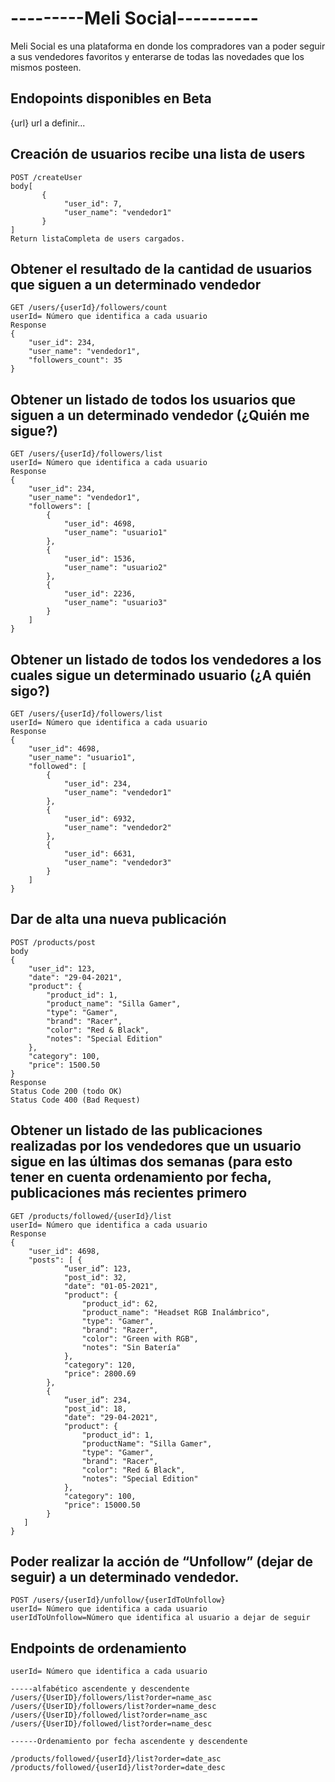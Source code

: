 # ---------Meli Social----------

Meli Social es una plataforma en donde los compradores van a poder seguir a sus vendedores favoritos y enterarse de todas las novedades que los mismos posteen.

## Endopoints disponibles en Beta 
{url} url a definir...


## Creación de usuarios recibe una lista de users
```
POST /createUser
body[
       {
            "user_id": 7,
            "user_name": "vendedor1"
       }      
]
Return listaCompleta de users cargados.
```
## Obtener el resultado de la cantidad de usuarios que siguen a un determinado vendedor
```
GET /users/{userId}/followers/count
userId= Número que identifica a cada usuario
Response
{
    "user_id": 234,
    "user_name": "vendedor1",
    "followers_count": 35
}
```
## Obtener un listado de todos los usuarios que siguen a un determinado vendedor (¿Quién me sigue?)
```
GET /users/{userId}/followers/list
userId= Número que identifica a cada usuario
Response
{
    "user_id": 234,
    "user_name": "vendedor1",
    "followers": [
        {
            "user_id": 4698,
            "user_name": "usuario1"
        },
        {
            "user_id": 1536,
            "user_name": "usuario2"
        },
        {
            "user_id": 2236,
            "user_name": "usuario3"
        }
    ]
}

```
## Obtener un listado de todos los vendedores a los cuales sigue un determinado usuario (¿A quién sigo?)
```
GET /users/{userId}/followers/list
userId= Número que identifica a cada usuario
Response
{
    "user_id": 4698,
    "user_name": "usuario1",
    "followed": [
        {
            "user_id": 234,
            "user_name": "vendedor1"
        },
        {
            "user_id": 6932,
            "user_name": "vendedor2"
        },
        {
            "user_id": 6631,
            "user_name": "vendedor3"
        }
    ]
}
```
## Dar de alta una nueva publicación
```
POST /products/post
body
{
    "user_id": 123,
    "date": "29-04-2021",
    "product": {
        "product_id": 1,
        "product_name": "Silla Gamer",
        "type": "Gamer",
        "brand": "Racer",
        "color": "Red & Black",
        "notes": "Special Edition"
    },
    "category": 100,
    "price": 1500.50
}
Response
Status Code 200 (todo OK)
Status Code 400 (Bad Request)

```
## Obtener un listado de las publicaciones realizadas por los vendedores que un usuario sigue en las últimas dos semanas (para esto tener en cuenta ordenamiento por fecha, publicaciones más recientes primero
```
GET /products/followed/{userId}/list
userId= Número que identifica a cada usuario
Response
{
    "user_id": 4698,
    "posts": [ {
            “user_id”: 123,
            "post_id": 32,
            "date": "01-05-2021",
            "product": {
                "product_id": 62,
                "product_name": "Headset RGB Inalámbrico",
                "type": "Gamer",
                "brand": "Razer",
                "color": "Green with RGB",
                "notes": "Sin Batería"
            },
            "category": 120,
            "price": 2800.69
        },
        {
            “user_id”: 234,
            "post_id": 18,
            "date": "29-04-2021",
            "product": {
                "product_id": 1,
                "productName": "Silla Gamer",
                "type": "Gamer",
                "brand": "Racer",
                "color": "Red & Black",
                "notes": "Special Edition"
            },
            "category": 100,
            "price": 15000.50
        }
   ]
}

```
## Poder realizar la acción de “Unfollow” (dejar de seguir) a un determinado vendedor.

```
POST /users/{userId}/unfollow/{userIdToUnfollow}
userId= Número que identifica a cada usuario
userIdToUnfollow=Número que identifica al usuario a dejar de seguir
```
## Endpoints de ordenamiento
```
userId= Número que identifica a cada usuario

-----alfabético ascendente y descendente
/users/{UserID}/followers/list?order=name_asc
/users/{UserID}/followers/list?order=name_desc
/users/{UserID}/followed/list?order=name_asc
/users/{UserID}/followed/list?order=name_desc

------Ordenamiento por fecha ascendente y descendente

/products/followed/{userId}/list?order=date_asc
/products/followed/{userId}/list?order=date_desc

```
